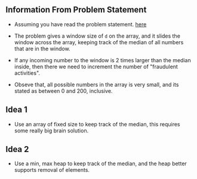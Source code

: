 ## Information From Problem Statement

* Assuming you have read the problem statement. <a href="https://www.hackerrank.com/challenges/fraudulent-activity-notifications/problem?h_l=interview&playlist_slugs%5B%5D=interview-preparation-kit&playlist_slugs%5B%5D=sorting">here</a>

* The problem gives a window size of `d` on the array, and it slides the window across the array, keeping track of the 
median of all numbers that are in the window.

* If any incoming number to the window is 2 times larger than the median inside, then there we need to increment 
the number of "fraudulent activities".

* Obseve that, all possible numbers in the array is very small, and its stated as between 0 and 200, inclusive.

## Idea 1
* Use an array of fixed size to keep track of the median, this requires some really big brain solution. 

## Idea 2
* Use a min, max heap to keep track of the median, and the heap better supports removal of elements. 

